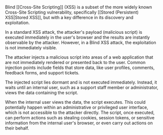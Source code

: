 Blind [[Cross-Site Scripting]] (XSS) is a subset of the more widely known Cross-Site Scripting vulnerability, specifically [[Stored (Persistent) XSS|Stored XSS]], but with a key difference in its discovery and exploitation. 

In a standard XSS attack, the attacker's payload (malicious script) is executed immediately in the user's browser and the results are instantly observable by the attacker. However, in a Blind XSS attack, the exploitation is not immediately visible.

The attacker injects a malicious script into areas of a web application that are not immediately rendered or presented back to the user. Common injection points include fields that store data, like user profiles, comments, feedback forms, and support tickets.

The injected script lies dormant and is not executed immediately. Instead, it waits until an internal user, such as a support staff member or administrator, views the data containing the script.

When the internal user views the data, the script executes. This could potentially happen within an administrative or privileged user interface, which is not accessible to the attacker directly. The script, once executed, can perform actions such as stealing cookies, session tokens, or sensitive information from the internal user's browser, or even carry out actions on their behalf.

